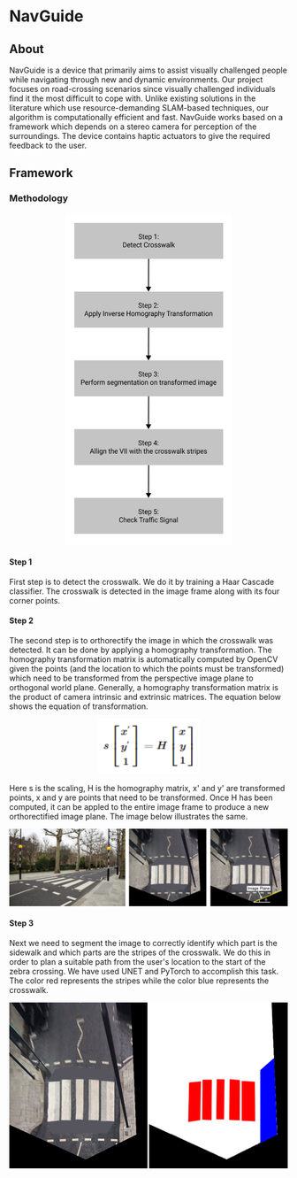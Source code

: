 # NavGuide
## About

NavGuide is a device that primarily aims to assist visually challenged people while navigating through new and dynamic environments. Our project focuses on road-crossing scenarios since visually challenged individuals find it the most difficult to cope with. Unlike existing solutions in the literature which use resource-demanding SLAM-based techniques, our algorithm is computationally efficient and fast. NavGuide works based on a framework which depends on a stereo camera for perception of the surroundings. The device contains haptic actuators to give the required feedback to the user. 

## Framework
### Methodology
<p align="center">
<img src="img/methodology.png" style="height: 600px; width: 300px;"/>
</p>

#### Step 1
First step is to detect the crosswalk. We do it by training a Haar Cascade classifier. The crosswalk is detected in the image frame along with its four corner points. 

#### Step 2
The second step is to orthorectify the image in which the crosswalk was detected. It can be done by applying a homography transformation. The homography transformation matrix is automatically computed by OpenCV given the points (and the location to which the points must be transformed) which need to be transformed from the perspective image plane to orthogonal world plane. Generally, a homography transformation matrix is the product of camera intrinsic and extrinsic matrices. The equation below shows the equation of transformation. 
<p align="center">
<img src="img/homography_equation.png" style="height: 100px; width: 185px;"/>
</p>
Here s is the scaling, H is the homography matrix, x' and y' are transformed points, x and y are points that need to be transformed. Once H has been computed, it can be appled to the entire image frame to produce a new orthorectified image plane. The image below illustrates the same. 
&nbsp;

![1](img/1.png)

#### Step 3
Next we need to segment the image to correctly identify which part is the sidewalk and which parts are the stripes of the crosswalk. We do this in order to plan a suitable path from the user's location to the start of the zebra crossing. We have used UNET and PyTorch to accomplish this task. The color red represents the stripes while the color blue represents the crosswalk. 
<p align="center">
<img src="img/2.png" style="height: 300px; width: 600px;"/>
</p>







